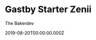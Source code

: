 ---
title: Gastby Starter Zenii
github: https://github.com/thebakerdev/gatsby-starter-zenii
demo: https://gatsby-starter-zenii.netlify.app/
author: The Bakerdev
thumbnail: themes/thebakerdev-gatsby-starter-zenii.jpg
date: 2019-08-20T00:00:00.000Z
ssg:
  - Gatsby
cms:
  - Contentful
css:
  - Tailwind
  - PostCSS
category:
  - Business
description: A One-page Gatsby starter built with Tailwindcss and Postcss.
draft: true
publish_date: '2020-09-08T11:31:59Z'
update_date: '2021-01-05T11:10:11Z'
github_star: 33
github_fork: 28
---